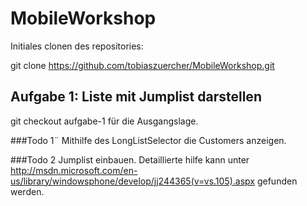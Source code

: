 MobileWorkshop
==============

Initiales clonen des repositories:

git clone https://github.com/tobiaszuercher/MobileWorkshop.git

## Aufgabe 1: Liste mit Jumplist darstellen
git checkout aufgabe-1 für die Ausgangslage.

###Todo 1¨
Mithilfe des LongListSelector die Customers anzeigen.

###Todo 2
Jumplist einbauen. Detaillierte hilfe kann unter http://msdn.microsoft.com/en-us/library/windowsphone/develop/jj244365(v=vs.105).aspx gefunden werden.


